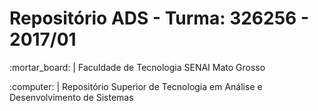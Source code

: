 # Repositório ADS - Turma: 326256 - 2017/01
<p>:mortar_board: | Faculdade de Tecnologia SENAI Mato Grosso</p>
<p>:computer: | Repositório Superior de Tecnologia em Análise e Desenvolvimento de Sistemas</p>
